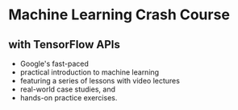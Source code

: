 # Machine Learning Crash Course
## with TensorFlow APIs
- Google's fast-paced
- practical introduction to machine learning
- featuring a series of lessons with video lectures
- real-world case studies, and 
- hands-on practice exercises.
